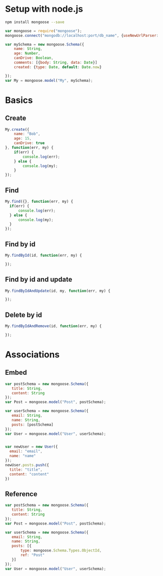 # Setup with node.js
```sh
npm install mongoose --save
```
```javascript
var mongoose = require("mongoose");
mongoose.connect("mongodb://localhost:port/db_name", {useNewUrlParser: true});

var mySchema = new mongoose.Schema({ 
    name: String,
    age: Number,
    canDrive: Boolean,
    comments: [{body: String, data: Date}]
    created: {type: Date, default: Date.now}

});
var My = mongoose.model("My", mySchema);
```

# Basics
## Create
```javascript
My.create({
    name: "Bob",
    age: 15,
    canDrive: true
}, function(err, my) {
    if(err) {
        console.log(err);
    } else {
        console.log(my);
    }
});
```
## Find
```javascript
My.find({}, function(err, my) {
  if(err) {
      console.log(err);
  } else {
      console.log(my);
  }
});
```
## Find by id
```javascript
My.findById(id, function(err, my) {

});
```

## Find by id and update
```javascript
My.findByIdAndUpdate(id, my, function(err, my) {

});
```

## Delete by id
```javascript
My.findByIdAndRemove(id, function(err, my) {

});
```

# Associations

## Embed
```javascript
var postSchema = new mongoose.Schema({
   title: String,
   content: String
});
var Post = mongoose.model("Post", postSchema);

var userSchema = new mongoose.Schema({
   email: String,
   name: String,
   posts: [postSchema]
});
var User = mongoose.model("User", userSchema);


var newUser = new User({
  email: "email",
  name: "name"
});
newUser.posts.push({
  title: "title",
  content: "content"
})
```

## Reference
```javascript
var postSchema = new mongoose.Schema({
   title: String,
   content: String
});
var Post = mongoose.model("Post", postSchema);

var userSchema = new mongoose.Schema({
   email: String,
   name: String,
   posts: [{
       type: mongoose.Schema.Types.ObjectId,
       ref: "Post"
   }]
});
var User = mongoose.model("User", userSchema);
```